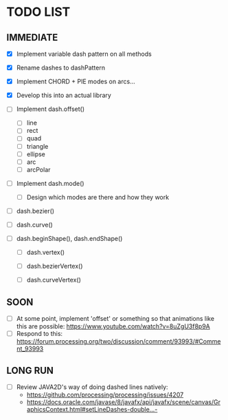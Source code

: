 # TODO LIST

## IMMEDIATE
- [x] Implement variable dash pattern on all methods
- [x] Rename dashes to dashPattern
- [x] Implement CHORD + PIE modes on arcs...

- [x] Develop this into an actual library

- [ ] Implement dash.offset()
    - [ ] line
    - [ ] rect
    - [ ] quad
    - [ ] triangle
    - [ ] ellipse
    - [ ] arc
    - [ ] arcPolar

- [ ] Implement dash.mode()
    - [ ] Design which modes are there and how they work  

- [ ] dash.bezier()
- [ ] dash.curve()
- [ ] dash.beginShape(), dash.endShape()
    - [ ] dash.vertex()
    - [ ] dash.bezierVertex()
    - [ ] dash.curveVertex()


## SOON
- [ ] At some point, implement 'offset' or something so that animations like this are possible: https://www.youtube.com/watch?v=8uZgU3f8p9A
- [ ] Respond to this: https://forum.processing.org/two/discussion/comment/93993/#Comment_93993

## LONG RUN
- [ ] Review JAVA2D's way of doing dashed lines natively: 
    * https://github.com/processing/processing/issues/4207
    * https://docs.oracle.com/javase/8/javafx/api/javafx/scene/canvas/GraphicsContext.html#setLineDashes-double...-


